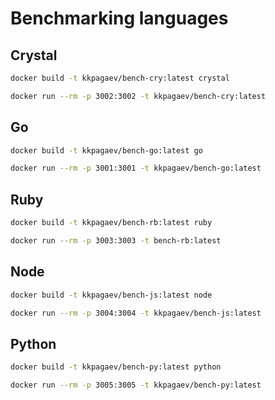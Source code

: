 # Benchmarking languages

## Crystal
```bash
docker build -t kkpagaev/bench-cry:latest crystal
```

```bash
docker run --rm -p 3002:3002 -t kkpagaev/bench-cry:latest
```

## Go
```bash
docker build -t kkpagaev/bench-go:latest go
```

```bash
docker run --rm -p 3001:3001 -t kkpagaev/bench-go:latest
```

## Ruby
```bash
docker build -t kkpagaev/bench-rb:latest ruby
```

```bash
docker run --rm -p 3003:3003 -t bench-rb:latest
```

## Node
```bash
docker build -t kkpagaev/bench-js:latest node
```

```bash
docker run --rm -p 3004:3004 -t kkpagaev/bench-js:latest
```

## Python
```bash
docker build -t kkpagaev/bench-py:latest python
```

```bash
docker run --rm -p 3005:3005 -t kkpagaev/bench-py:latest
```


